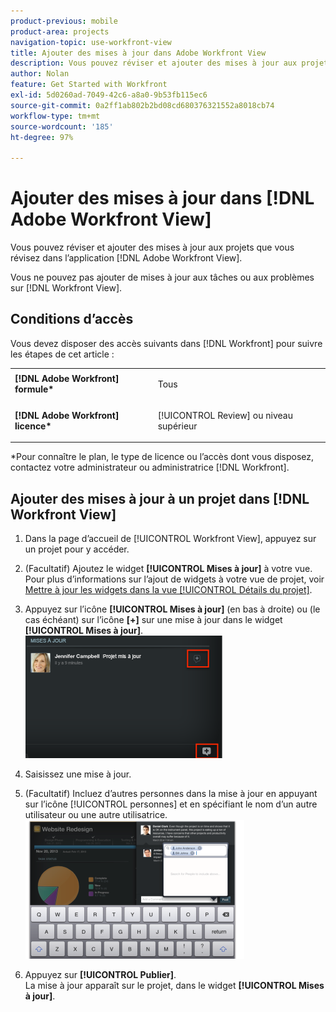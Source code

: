 ```yaml
---
product-previous: mobile
product-area: projects
navigation-topic: use-workfront-view
title: Ajouter des mises à jour dans Adobe Workfront View
description: Vous pouvez réviser et ajouter des mises à jour aux projets que vous révisez dans l’application [!DNL Adobe Workfront]  View.
author: Nolan
feature: Get Started with Workfront
exl-id: 5d0260ad-7049-42c6-a8a0-9b53fb115ec6
source-git-commit: 0a2ff1ab802b2bd08cd680376321552a8018cb74
workflow-type: tm+mt
source-wordcount: '185'
ht-degree: 97%

---
```


# Ajouter des mises à jour dans [!DNL Adobe Workfront View]

Vous pouvez réviser et ajouter des mises à jour aux projets que vous révisez dans l’application [!DNL Adobe Workfront View].

Vous ne pouvez pas ajouter de mises à jour aux tâches ou aux problèmes sur [!DNL Workfront View].

## Conditions d’accès

Vous devez disposer des accès suivants dans [!DNL Workfront] pour suivre les étapes de cet article :

<table style="table-layout:auto"> 
 <col> 
 </col> 
 <col> 
 </col> 
 <tbody> 
  <tr> 
   <td role="rowheader"><strong>[!DNL Adobe Workfront] formule*</strong></td> 
   <td> <p>Tous</p> </td> 
  </tr> 
  <tr> 
   <td role="rowheader"><strong>[!DNL Adobe Workfront] licence*</strong></td> 
   <td> <p>[!UICONTROL Review] ou niveau supérieur</p> </td> 
  </tr> 
 </tbody> 
</table>

&#42;Pour connaître le plan, le type de licence ou l’accès dont vous disposez, contactez votre administrateur ou administratrice [!DNL Workfront].

## Ajouter des mises à jour à un projet dans [!DNL Workfront View]

1. Dans la page d’accueil de [!UICONTROL Workfront View], appuyez sur un projet pour y accéder.
1. (Facultatif) Ajoutez le widget **[!UICONTROL Mises à jour]** à votre vue.\
   Pour plus d’informations sur l’ajout de widgets à votre vue de projet, voir [Mettre à jour les widgets dans la vue [!UICONTROL Détails du projet]](../../../workfront-basics/mobile-apps/using-workfront-view/update-widgets-in-workfront-view.md).

1. Appuyez sur l’icône **[!UICONTROL Mises à jour]** (en bas à droite) ou (le cas échéant) sur l’icône **[+]** sur une mise à jour dans le widget **[!UICONTROL Mises à jour]**.\
   ![[!DNL workfront_view_updates_icon].png](assets/workfront-view-updates-icon-315x196.png)

1. Saisissez une mise à jour.
1. (Facultatif) Incluez d’autres personnes dans la mise à jour en appuyant sur l’icône [!UICONTROL personnes] et en spécifiant le nom d’un autre utilisateur ou une autre utilisatrice.\
   ![Mises à jour dans l’application mobile](assets/screen-shot-2014-002-21-at-2.57.44-pm-350x222.png)

1. Appuyez sur **[!UICONTROL Publier]**.\
   La mise à jour apparaît sur le projet, dans le widget **[!UICONTROL Mises à jour]**.
